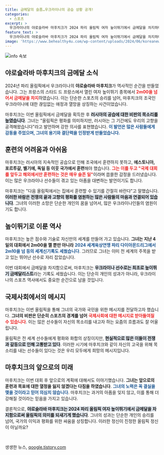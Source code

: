 ```yaml
---
title: 금메달의 슬픔…우크라이나의 공습 상황 공개!
categories:
  - 스포츠
excerpt: >
  우크라이나의 야로슬라바 마후치크가 2024 파리 올림픽 여자 높이뛰기에서 금메달을 차지하며 기쁨을 누렸다. 그러나 그녀는 러시아의 공습으로 인해 고국에서 훈련하지 못한 현실에 슬픔을 표명했다.
feature_text: >
  우크라이나의 야로슬라바 마후치크가 2024 파리 올림픽 여자 높이뛰기에서 금메달을 차지하며 기쁨을 누렸다. 그러나 그녀는 러시아의 공습으로 인해 고국에서 훈련하지 못한 현실에 슬픔을 표명했다.
image: 'https://www.behealthy4u.com/wp-content/uploads/2024/06/koreanews.jpg'
---
```


<p><img src="https://www.behealthy4u.com/wp-content/uploads/2024/06/koreanews.jpg" alt="info 속보" /></p>

<h2 data-ke-size="size26">야로슬라바 마후치크의 금메달 소식</h2>

<p data-ke-size="size16">2024년 파리 올림픽에서 우크라이나의 <b>야로슬라바 마후치크</b>가 역사적인 순간을 만들었습니다. 그는 프랑스의 스타드 드 프랑스에서 열린 여자 높이뛰기 종목에서 <b><span style="color: #ee2323;">2m00을 넘어서 금메달을 차지</span></b>하였습니다. 이는 단순한 스포츠의 승리를 넘어, 마후치크의 조국인 우크라이나에 대한 끊임없는 애정과 열망을 상징하는 사건이었습니다.</p>

<p data-ke-size="size16">마후치크는 이번 올림픽에서 금메달을 획득한 후 <b><span style="background-color: #21538527;">러시아의 공습에 대한 비판의 목소리를 높였습니다</span></b>. 그녀는 "올림픽은 평화를 의미하지만, 러시아는 그 기간에도 우리의 고향을 공격해왔습니다"라고 발언하며 강한 의사를 표현했습니다. <b><span style="color: #1a5490;">이 발언은 많은 사람들에게 감동을 주었으며, 그녀의 용기와 결단력을 인정받게 만들었습니다.</span></b></p>

<h2 data-ke-size="size26">훈련의 어려움과 아쉬움</h2>

<p data-ke-size="size16">마후치크는 러시아의 지속적인 공습으로 인해 조국에서 훈련하지 못하고, <b>에스토니아, 포르투갈, 벨기에, 독일 등 이웃 국가에서 훈련</b>해야 했습니다. <b><span style="color: #ee2323;">그는 이를 두고 "국제 대회를 앞두고 해외에서만 훈련하는 것은 매우 슬픈 일"</span></b>이라며 씁쓸한 감정을 드러냈습니다. 이는 많은 우크라이나 선수들이 겪고 있는 아픔을 대변하는 발언이기도 합니다.</p>

<p data-ke-size="size16">마후치크는 "다음 올림픽에서는 집에서 훈련할 수 있기를 간절히 바란다"고 말했습니다. <b><span style="background-color: #21538527;">이러한 바람은 전쟁의 끝과 고향의 평화를 염원하는 많은 사람들의 마음과 연결되어 있습니다</span></b>. 그녀의 이러한 소망은 단순한 개인의 꿈을 넘어서, 많은 우크라이나인들의 염원이기도 합니다.</p>

<h2 data-ke-size="size26">높이뛰기로 이룬 역사</h2>

<p data-ke-size="size16">마후치크는 높은 점수와 기술로 자신만의 세계를 만들어 가고 있습니다. <b>그녀는 지난 4일의 대회에서 2m00을 깰 뿐만 아니라</b> <b><span style="color: #1a5490;">2024 세계육상연맹 파리 다이아몬드리그에서 2m10을 넘 등의 세계신기록도 세웠습니다</span></b>. 그러므로 그녀는 이미 전 세계의 주목을 받고 있는 뛰어난 선수로 자리 잡았습니다.</p>

<p data-ke-size="size16">이번 대회에서 금메달을 차지함으로써, 마후치크는 <b><span style="background-color: #21538527;">우크라이나 선수로는 최초로 높이뛰기 금메달리스트</span></b>라는 기록도 세웠습니다. 이는 단순히 개인의 성과가 아니라, 우크라이나의 스포츠 역사에서도 중요한 순간으로 남을 것입니다.</p>

<h2 data-ke-size="size26">국제사회에서의 메시지</h2>

<p data-ke-size="size16">마후치크는 이번 올림픽을 통해 그녀의 국가와 국민을 위한 메시지를 전달하고자 했습니다. <b>그녀의 비판은 단순히 스포츠의 경계를 넘어</b> <b><span style="color: #ee2323;">국제사회에 대한 메시지로 받아들여질 수 있습니다</span></b>. 이는 많은 선수들이 자신의 목소리를 내고자 하는 요즘의 흐름과도 잘 어울립니다.</p>

<p data-ke-size="size16">올림픽은 전 세계 선수들에게 평화와 화합의 상징이지만, <b><span style="background-color: #21538527;">현실적으로 많은 이들이 전쟁과 갈등으로 인해 고통받고 있다</span></b>. 이러한 시기에 마후치크와 같이 자신의 고국을 위해 목소리를 내는 선수들이 있다는 것은 우리 모두에게 희망의 메시지입니다.</p>

<h2 data-ke-size="size26">마후치크의 앞으로의 미래</h2>

<p data-ke-size="size16">마후치크는 이번 대회 후 앞으로의 계획에 대해서도 이야기했습니다. <b>그녀는 앞으로의 훈련과 목표에 대한 열정을 잃지 않겠다는 다짐을 하였습니다</b>. <b><span style="color: #1a5490;">그녀의 노력은 꼭 결실을 맺을 것이라고 믿어 의심치 않습니다</span></b>. 마후치크는 과거의 아픔을 잊지 않고, 이를 통해 더 강해질 것이라는 믿음을 가지고 있습니다.</p>

<p data-ke-size="size16">결론적으로, <b><span style="background-color: #21538527;">야로슬라바 마후치크는 2024 파리 올림픽 여자 높이뛰기에서 금메달을 차지함으로써 올림픽의 의미를 되새기게 했습니다</span></b>. 그녀의 성과는 단순한 개인의 승리를 넘어, 국가의 이익과 평화를 위한 싸움을 상징합니다. 이러한 정신이 진정한 올림픽 정신이 아닐까요?</p>

<p data-ke-size="size16">&nbsp;</p>
생생한 뉴스, <a href="https://qoogle.tistory.com" rel="dofollow">qoogle.tistory.com</a>


